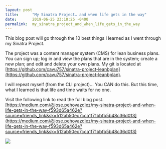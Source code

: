 ```yaml
---
layout: post
title:      "My Sinatra Project… and when life gets in the way"
date:       2019-06-25 23:10:25 -0400
permalink:  my_sinatra_project_and_when_life_gets_in_the_way
---
```


This blog post will go through the 10 best things I learned as I went through my Sinatra Project.

The project was a content manager system (CMS) for lean business plans. You can sign up; log in and view the plans that are in the system; create a new plan; and edit and delete your own plans. My git is located at [https://github.com/cavu757/sinatra-project-leanbplan](https://github.com/cavu757/sinatra-project-leanbplan).

I will repeat myself (from the CLI project)… You CAN do this. But this time, what I learned is that life and time waits for no one.

Visit the following link to read the full blog post. [https://medium.com/@jose.pehovazdiez/my-sinatra-project-and-when-life-gets-in-the-way-f593d65a462e?source=friends_link&sk=512ab50ec7cca1f71bbfb5b48c36d013](https://medium.com/@jose.pehovazdiez/my-sinatra-project-and-when-life-gets-in-the-way-f593d65a462e?source=friends_link&sk=512ab50ec7cca1f71bbfb5b48c36d013)

![](https://cdn-images-1.medium.com/max/800/1*iOq2PqUmRry3Z5Cr24rd-w.jpeg)
